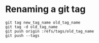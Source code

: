 # Renaming a git tag

```
git tag new_tag_name old_tag_name
git tag -d old_tag_name
git push origin :refs/tags/old_tag_name
git push --tags
```